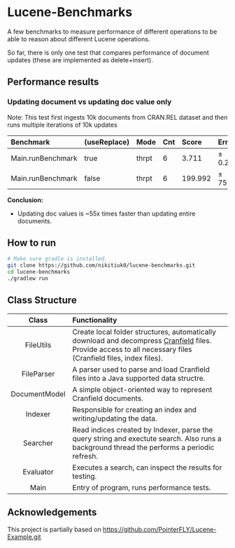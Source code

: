 # Lucene-Benchmarks

A few benchmarks to measure performance of different operations to be able to reason about different Lucene operations.

So far, there is only one test that compares performance of document updates (these are implemented as delete+insert). 

## Performance results
### Updating document vs updating doc value only

Note: This test first ingests 10k documents from CRAN.REL dataset and then runs multiple iterations of 10k updates


|Benchmark        |(useReplace)|Mode |Cnt|Score  |Error   |Units|
|:--              |:--         |:--  |:--|:--    |:--     |:--  |
|Main.runBenchmark|true        |thrpt|6  |3.711  |±  0.206|ops/s|
|Main.runBenchmark|false       |thrpt|6  |199.992|± 75.159|ops/s|

**Conclusion:**

* Updating doc values is ~55x times faster than updating entire documents.

## How to run

```bash
# Make sure gradle is installed.
git clone https://github.com/nikitiuk0/lucene-benchmarks.git
cd lucene-benchmarks
./gradlew run
```

## Class Structure

|Class|Functionality|
|:--:|:--|
|FileUtils|Create local folder structures, automatically download and decompress [Cranfield](http://ir.dcs.gla.ac.uk/resources/test_collections/cran/) files. Provide access to all necessary files (Cranfield files, index files).|
|FileParser|A parser used to parse and load Cranfield files into a Java supported data structre. |
|DocumentModel|A simple object-oriented way to represent Cranfield documents.|
|Indexer|Responsible for creating an index and writing/updating the data.|
|Searcher|Read indices created by Indexer, parse the query string and exectute search. Also runs a background thread the performs a periodic refresh.|
|Evaluator|Executes a search, can inspect the results for testing.|
|Main|Entry of program, runs performance tests.|

## Acknowledgements
This project is partially based on https://github.com/PointerFLY/Lucene-Example.git
